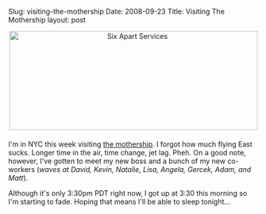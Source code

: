 Slug: visiting-the-mothership
Date: 2008-09-23
Title: Visiting The Mothership
layout: post

<span class="mt-enclosure mt-enclosure-image" style="display: inline;"><img  alt="Six Apart Services" class="mt-image-center at-xid-6a010534988cd3970b0120a5b36c9e970c " height="200" src="http://steveivy.typepad.com/.a/6a010534988cd3970b0120a5b36c9e970c-pi" style="text-align: center; display: block; margin: 0 auto 20px;" width="500" /></span>

I'm in NYC this week visiting [the mothership](http://sixapart.com/services). I forgot how much flying East sucks. Longer time in the air, time change, jet lag. Pheh. On a good note, however, I've gotten to meet my new boss and a bunch of my new co-workers (*waves at David, Kevin, Natalie, Lisa, Angela, Gercek, Adam, and Matt*).

Although it's only 3:30pm PDT right now, I got up at 3:30 this morning so I'm starting to fade. Hoping that means I'll be able to sleep tonight...
